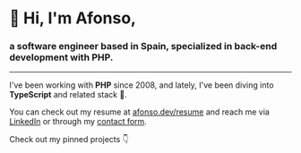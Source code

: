 # 👋 Hi, I'm Afonso,

### a software engineer based in Spain, specialized in back-end development with PHP.

---

I've been working with **PHP** since 2008, and lately, I've been diving into **TypeScript** and related stack 🥰.

You can check out my resume at [afonso.dev/resume](https://afonso.dev/resume) and reach me via [LinkedIn](https://www.linkedin.com/in/afonsodemori/) or through my [contact form](https://afonso.dev/contact).

Check out my pinned projects 👇
